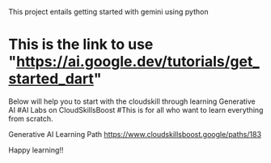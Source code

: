 This project entails getting started with gemini using python
# This is the link to use "https://ai.google.dev/tutorials/get_started_dart"




Below will help you to start with the cloudskill through learning Generative AI
#AI Labs on CloudSkillsBoost
#This is for all who want to learn everything from scratch.

Generative AI Learning Path
https://www.cloudskillsboost.google/paths/183

Happy learning!!
